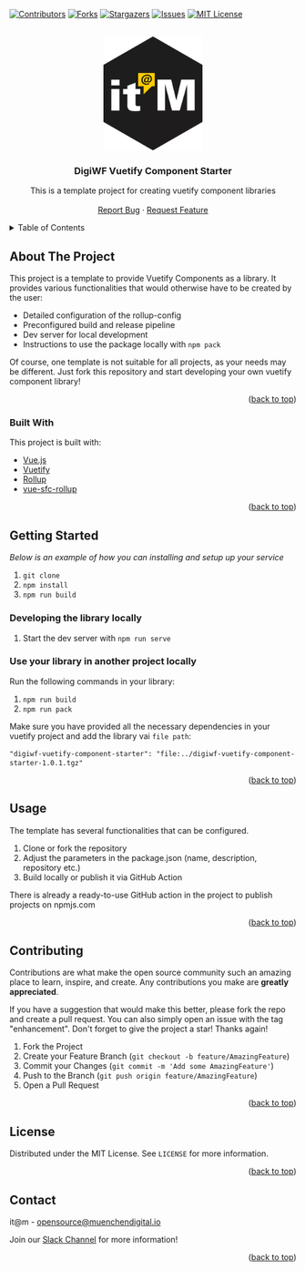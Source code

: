 <div id="top"></div>

<!-- PROJECT SHIELDS -->
[![Contributors][contributors-shield]][contributors-url]
[![Forks][forks-shield]][forks-url]
[![Stargazers][stars-shield]][stars-url]
[![Issues][issues-shield]][issues-url]
[![MIT License][license-shield]][license-url]


<!-- PROJECT LOGO -->
<br />
<div align="center">
  <a href="https://github.com/it-at-m/digiwf-vuetify-component-starter">
    <img src="images/logo.png" alt="Logo" height="200">
  </a>

<h3 align="center">DigiWF Vuetify Component Starter</h3>

  <p align="center">
   This is a template project for creating vuetify component libraries
     <!-- <br />
   <a href="https://github.com/it-at-m/digiwf-vuetify-component-starter"><strong>Explore the docs »</strong></a> -->
    <br />
    <br />
     <!-- <a href="https://github.com/it-at-m/digiwf-vuetify-component-starter">View Demo</a>
    · -->
    <a href="https://github.com/it-at-m/digiwf-vuetify-component-starter/issues">Report Bug</a>
    ·
    <a href="https://github.com/it-at-m/digiwf-vuetify-component-starter/issues">Request Feature</a>
  </p>
</div>



<!-- TABLE OF CONTENTS -->
<details>
  <summary>Table of Contents</summary>
  <ol>
    <li>
      <a href="#about-the-project">About The Project</a>
      <ul>
        <li><a href="#built-with">Built With</a></li>
      </ul>
    </li>
    <li>
      <a href="#getting-started">Getting Started</a>
    </li>
    <li><a href="#usage">Usage</a></li>
    <li><a href="#contributing">Contributing</a></li>
    <li><a href="#license">License</a></li>
    <li><a href="#contact">Contact</a></li>
  </ol>
</details>



<!-- ABOUT THE PROJECT -->
## About The Project

This project is a template to provide Vuetify Components as a library. It provides various functionalities that would otherwise have to be created by the user:

- Detailed configuration of the rollup-config
- Preconfigured build and release pipeline
- Dev server for local development
- Instructions to use the package locally with `npm pack`

Of course, one template is not suitable for all projects, as your needs may be different. Just fork this repository and start developing your own vuetify component library!

<p align="right">(<a href="#top">back to top</a>)</p>


### Built With

This project is built with:

* [Vue.js](https://vuejs.org)
* [Vuetify](https://vuetifyjs.com/en/)
* [Rollup](https://github.com/rollup/rollup)
* [vue-sfc-rollup](https://github.com/team-innovation/vue-sfc-rollup)

<p align="right">(<a href="#top">back to top</a>)</p>


<!-- GETTING STARTED -->
## Getting Started

_Below is an example of how you can installing and setup up your service_

1. `git clone `
2. `npm install`
3. `npm run build`

### Developing the library locally

1. Start the dev server with `npm run serve`

### Use your library in another project locally

Run the following commands in your library:

1. `npm run build`
2. `npm run pack`

Make sure you have provided all the necessary dependencies in your vuetify project and add the library vai `file path`:
 
```
"digiwf-vuetify-component-starter": "file:../digiwf-vuetify-component-starter-1.0.1.tgz"
```

<p align="right">(<a href="#top">back to top</a>)</p>


<!-- USAGE EXAMPLES -->
## Usage

The template has several functionalities that can be configured.

1. Clone or fork the repository
2. Adjust the parameters in the package.json (name, description, repository etc.)
3. Build locally or publish it via GitHub Action

There is already a ready-to-use GitHub action in the project to publish projects on npmjs.com

<p align="right">(<a href="#top">back to top</a>)</p>


<!-- CONTRIBUTING -->
## Contributing

Contributions are what make the open source community such an amazing place to learn, inspire, and create. Any contributions you make are **greatly appreciated**.

If you have a suggestion that would make this better, please fork the repo and create a pull request. You can also simply open an issue with the tag "enhancement".
Don't forget to give the project a star! Thanks again!

1. Fork the Project
2. Create your Feature Branch (`git checkout -b feature/AmazingFeature`)
3. Commit your Changes (`git commit -m 'Add some AmazingFeature'`)
4. Push to the Branch (`git push origin feature/AmazingFeature`)
5. Open a Pull Request

<p align="right">(<a href="#top">back to top</a>)</p>


<!-- LICENSE -->
## License

Distributed under the MIT License. See `LICENSE` for more information.

<p align="right">(<a href="#top">back to top</a>)</p>



<!-- CONTACT -->
## Contact

it@m - opensource@muenchendigital.io

Join our [Slack Channel](https://join.slack.com/t/digiwf/shared_invite/zt-14jxazj1j-jq0WNtXp7S7HAwJA7tKgpw) for more
information!

<p align="right">(<a href="#top">back to top</a>)</p>


<!-- MARKDOWN LINKS & IMAGES -->
<!-- https://www.markdownguide.org/basic-syntax/#reference-style-links -->
[contributors-shield]: https://img.shields.io/github/contributors/it-at-m/digiwf-vuetify-component-starter.svg?style=for-the-badge
[contributors-url]: https://github.com/it-at-m/digiwf-vuetify-component-starter/graphs/contributors
[forks-shield]: https://img.shields.io/github/forks/it-at-m/digiwf-vuetify-component-starter.svg?style=for-the-badge
[forks-url]: https://github.com/it-at-m/digiwf-vuetify-component-starter/network/members
[stars-shield]: https://img.shields.io/github/stars/it-at-m/digiwf-vuetify-component-starter.svg?style=for-the-badge
[stars-url]: https://github.com/it-at-m/digiwf-vuetify-component-starter/stargazers
[issues-shield]: https://img.shields.io/github/issues/it-at-m/digiwf-vuetify-component-starter.svg?style=for-the-badge
[issues-url]: https://github.com/it-at-m/digiwf-vuetify-component-starter/issues
[license-shield]: https://img.shields.io/github/license/it-at-m/digiwf-vuetify-component-starter.svg?style=for-the-badge
[license-url]: https://github.com/it-at-m/digiwf-vuetify-component-starter/blob/master/LICENSE
[product-screenshot]: images/screenshot.png
